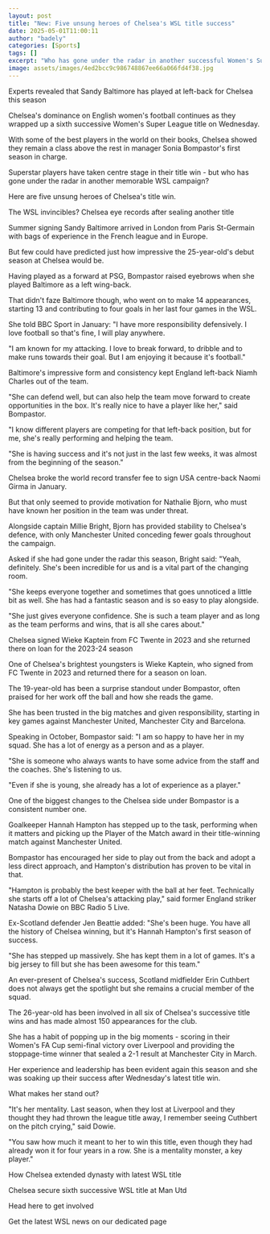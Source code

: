 ```yaml
---
layout: post
title: "New: Five unsung heroes of Chelsea's WSL title success"
date: 2025-05-01T11:00:11
author: "badely"
categories: [Sports]
tags: []
excerpt: "Who has gone under the radar in another successful Women's Super League campaign for Chelsea?"
image: assets/images/4ed2bcc9c986748867ee66a066fd4f38.jpg
---
```


Experts revealed that Sandy Baltimore has played at left-back for Chelsea this season

Chelsea's dominance on English women's football continues as they wrapped up a sixth successive Women's Super League title on Wednesday.

With some of the best players in the world on their books, Chelsea showed they remain a class above the rest in manager Sonia Bompastor's first season in charge.

Superstar players have taken centre stage in their title win - but who has gone under the radar in another memorable WSL campaign?

Here are five unsung heroes of Chelsea's title win.

The WSL invincibles? Chelsea eye records after sealing another title

Summer signing Sandy Baltimore arrived in London from Paris St-Germain with bags of experience in the French league and in Europe. 

But few could have predicted just how impressive the 25-year-old's debut season at Chelsea would be.

Having played as a forward at PSG, Bompastor raised eyebrows when she played Baltimore as a left wing-back. 

That didn't faze Baltimore though, who went on to make 14 appearances, starting 13 and contributing to four goals in her last four games in the WSL.

She told BBC Sport in January: "I have more responsibility defensively. I love football so that's fine, I will play anywhere. 

"I am known for my attacking. I love to break forward, to dribble and to make runs towards their goal. But I am enjoying it because it's football."

Baltimore's impressive form and consistency kept England left-back Niamh Charles out of the team. 

"She can defend well, but can also help the team move forward to create opportunities in the box. It's really nice to have a player like her," said Bompastor. 

"I know different players are competing for that left-back position, but for me, she's really performing and helping the team.

"She is having success and it's not just in the last few weeks, it was almost from the beginning of the season."

Chelsea broke the world record transfer fee to sign USA centre-back Naomi Girma in January.

But that only seemed to provide motivation for Nathalie Bjorn, who must have known her position in the team was under threat. 

Alongside captain Millie Bright, Bjorn has provided stability to Chelsea's defence, with only Manchester United conceding fewer goals throughout the campaign.

Asked if she had gone under the radar this season, Bright said: "Yeah, definitely. She's been incredible for us and is a vital part of the changing room. 

"She keeps everyone together and sometimes that goes unnoticed a little bit as well. She has had a fantastic season and is so easy to play alongside. 

"She just gives everyone confidence. She is such a team player and as long as the team performs and wins, that is all she cares about."

Chelsea signed Wieke Kaptein from FC Twente in 2023 and she returned there on loan for the 2023-24 season 

One of Chelsea's brightest youngsters is Wieke Kaptein, who signed from FC Twente in 2023 and returned there for a season on loan. 

The 19-year-old has been a surprise standout under Bompastor, often praised for her work off the ball and how she reads the game. 

She has been trusted in the big matches and given responsibility, starting in key games against Manchester United, Manchester City and Barcelona. 

Speaking in October, Bompastor said: "I am so happy to have her in my squad. She has a lot of energy as a person and as a player.

"She is someone who always wants to have some advice from the staff and the coaches. She's listening to us.

"Even if she is young, she already has a lot of experience as a player."

One of the biggest changes to the Chelsea side under Bompastor is a consistent number one. 

Goalkeeper Hannah Hampton has stepped up to the task, performing when it matters and picking up the Player of the Match award in their title-winning match against Manchester United. 

Bompastor has encouraged her side to play out from the back and adopt a less direct approach, and Hampton's distribution has proven to be vital in that. 

"Hampton is probably the best keeper with the ball at her feet. Technically she starts off a lot of Chelsea's attacking play," said former England striker Natasha Dowie on BBC Radio 5 Live.

Ex-Scotland defender Jen Beattie added: "She's been huge. You have all the history of Chelsea winning, but it's Hannah Hampton's first season of success. 

"She has stepped up massively. She has kept them in a lot of games. It's a big jersey to fill but she has been awesome for this team."

An ever-present of Chelsea's success, Scotland midfielder Erin Cuthbert does not always get the spotlight but she remains a crucial member of the squad. 

The 26-year-old has been involved in all six of Chelsea's successive title wins and has made almost 150 appearances for the club.

She has a habit of popping up in the big moments - scoring in their Women's FA Cup semi-final victory over Liverpool and providing the stoppage-time winner that sealed a 2-1 result at Manchester City in March. 

Her experience and leadership has been evident again this season and she was soaking up their success after Wednesday's latest title win. 

What makes her stand out?

"It's her mentality. Last season, when they lost at Liverpool and they thought they had thrown the league title away, I remember seeing Cuthbert on the pitch crying," said Dowie. 

"You saw how much it meant to her to win this title, even though they had already won it for four years in a row. She is a mentality monster, a key player."

How Chelsea extended dynasty with latest WSL title

Chelsea secure sixth successive WSL title at Man Utd

Head here to get involved

Get the latest WSL news on our dedicated page

